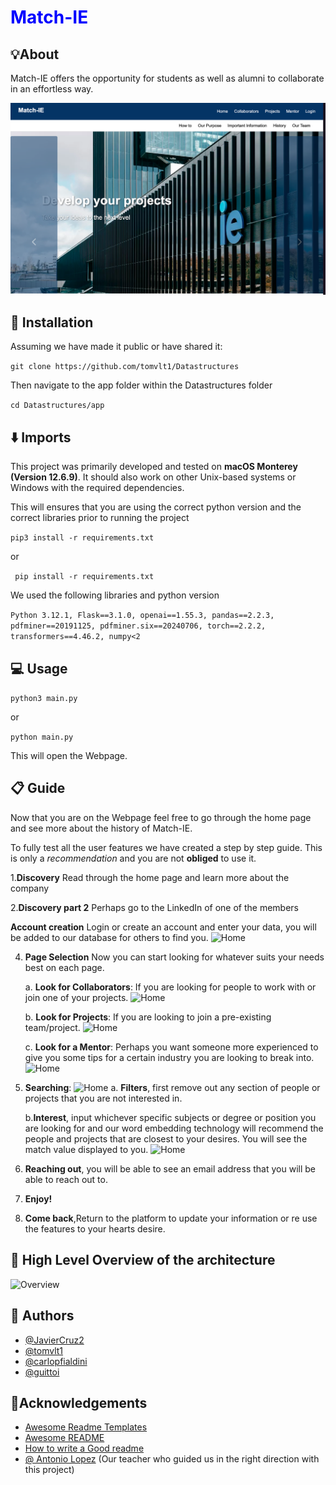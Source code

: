 
# <span style="color:blue">Match-IE</span>


## 💡About

Match-IE offers the opportunity for students as well as alumni to collaborate in an effortless way.

![Home](app/static/images/home.png)
## 🔀 Installation
Assuming we have made it public or have shared it:

```git clone https://github.com/tomvlt1/Datastructures```

Then navigate to the app folder within the Datastructures folder

``` cd Datastructures/app ```

## ⬇️ Imports 
This project was primarily developed and tested on **macOS Monterey (Version 12.6.9)**. It should also work on other Unix-based systems or Windows with the required dependencies. 


This will ensures that you are using the correct python version and the correct libraries prior to running the project

``` pip3 install -r requirements.txt ```

or

``` pip install -r requirements.txt```

We used the following libraries and python version 

```Python 3.12.1, Flask==3.1.0, openai==1.55.3, pandas==2.2.3, pdfminer==20191125, pdfminer.six==20240706, torch==2.2.2, transformers==4.46.2, numpy<2```



## 💻 Usage
``` python3 main.py ```

or 

```python main.py```

This will open the Webpage.




## 📋 Guide

Now that you are on the Webpage feel free to go through the home page and see more about the history of Match-IE.

To fully test all the user features we have created a step by step guide. This is only a _recommendation_ and you are not **obliged** to use it.

1.**Discovery** Read through the home page and learn more about the company

2.**Discovery part 2** Perhaps go to the LinkedIn of one of the members

**Account creation** Login or create an account and enter your data, you will be added to our database for others to find you.
![Home](app/static/images/login.png)

4. **Page Selection** Now you can start looking for whatever suits your needs best on each page.

    a. **Look for Collaborators**: If you are looking for people to work with or join one of your projects.
   ![Home](app/static/images/collab.png)


    b. **Look for Projects**: If you are looking to join a pre-existing team/project.
    ![Home](app/static/images/proj.png)


    c. **Look for a Mentor**: Perhaps you want someone more experienced to give you some tips for a certain industry you are looking to break into.
    ![Home](app/static/images/ment.png)
6. **Searching**:
    ![Home](app/static/images/before.png)
    a. **Filters**, first remove out any section of people or projects that you are not interested in.
    
    b.**Interest**, input whichever specific subjects or degree or position you are looking for and our word embedding technology will recommend the people and projects that are closest to your desires. You will see the match value displayed to you.
   ![Home](app/static/images/after.png)

    

8. **Reaching out**, you will be able to see an email address that you will be able to reach out to.

9. **Enjoy!**

10. **Come back**,Return to the platform to update your information or re use the features to your hearts desire.

## 📐 High Level Overview of the architecture

![Overview](app/static/images/flowchart.png)
## 📃 Authors

- [@JavierCruz2](https://github.com/JavierCruz2)
- [@tomvlt1](https://github.com/tomvlt1)
- [@carlopfialdini](https://github.com/carlopfialdini)
- [@guittoi](https://github.com/guittoi)


## 📌Acknowledgements

 - [Awesome Readme Templates](https://awesomeopensource.com/project/elangosundar/awesome-README-templates)
 - [Awesome README](https://github.com/matiassingers/awesome-readme)
 - [How to write a Good readme](https://bulldogjob.com/news/449-how-to-write-a-good-readme-for-your-github-project)
 - [@ Antonio Lopez](https://github.com/tonilopezrosell?tab=repositories) (Our teacher who guided us in the right direction with this project)


